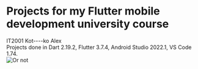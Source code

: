 # Projects for my Flutter mobile development university course
IT2001 Kot----ko Alex   
Projects done in Dart 2.19.2, Flutter 3.7.4, Android Studio 2022.1, VS Code 1.74.  
![Or not](https://i.imgur.com/iQwMJnI.png)
